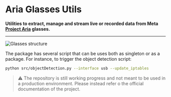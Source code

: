 # Aria Glasses Utils

**Utilities to extract, manage and stream live or recorded data from Meta [Project Aria](https://www.projectaria.com/) glasses.**

---

![Glasses structure](https://scontent-fco2-1.xx.fbcdn.net/v/t39.8562-6/355482947_180421281415319_639871294554658192_n.png?_nc_cat=104&ccb=1-7&_nc_sid=f537c7&_nc_ohc=EtxJTfkxVuwQ7kNvgFhwqtF&_nc_ht=scontent-fco2-1.xx&oh=00_AYCuAjVbDr0cWh3knwdNkL0OkT8cDZJiSHwSpJKVYog3eA&oe=667082AC)

The package has several script that can be uses both as singleton or as a package. For instance, to trigger the object detection script:

```sh
python src/objectDetection.py --interface usb --update_iptables
```

> ⚠️ The repository is still working progress and not meant to be used in a production environment. Please instead refer o the official documentation of the project.  

